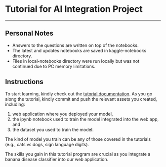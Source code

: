 # Tutorial for AI Integration Project

---

## Personal Notes
- Answers to the questions are written on top of the notebooks.
- The latest and updates notebooks are saved in kaggle-notebooks directory. 
- Files in local-notebooks directory were run locally but was not continued due to PC memory limitations.

## Instructions
To start learning, kindly check out the [tutorial documentation](https://drive.google.com/file/d/1-PEbfr-d2vKXEa7U71PXefYynfjTK5xx/view?usp=sharing). As you go along the tutorial, kindly commit and push the relevant assets you created, including:

1. web application where you deployed your model,
2. the ipynb notebook used to train the model integrated into the web app, and
3. the dataset you used to train the model.

The kind of model you train can be any of those covered in the tutorials (e.g., cats vs dogs, sign language digits). 

The skills you gain in this tutorial program are crucial as you integrate a banana disease classifier into our web application.